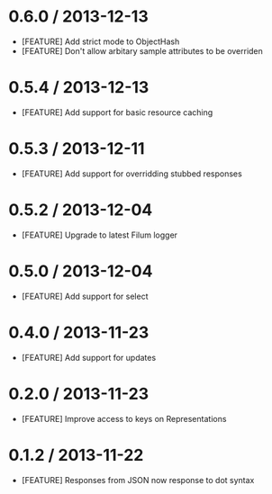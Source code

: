 # 0.6.0 / 2013-12-13
* [FEATURE] Add strict mode to ObjectHash
* [FEATURE] Don't allow arbitary sample attributes to be overriden

# 0.5.4 / 2013-12-13
* [FEATURE] Add support for basic resource caching

# 0.5.3 / 2013-12-11
* [FEATURE] Add support for overridding stubbed responses

# 0.5.2 / 2013-12-04
* [FEATURE] Upgrade to latest Filum logger

# 0.5.0 / 2013-12-04
* [FEATURE] Add support for select

# 0.4.0 / 2013-11-23
* [FEATURE] Add support for updates

# 0.2.0 / 2013-11-23
* [FEATURE] Improve access to keys on Representations

# 0.1.2 / 2013-11-22
* [FEATURE] Responses from JSON now response to dot syntax
